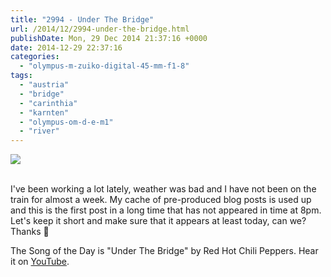 ```yaml
---
title: "2994 - Under The Bridge"
url: /2014/12/2994-under-the-bridge.html
publishDate: Mon, 29 Dec 2014 21:37:16 +0000
date: 2014-12-29 22:37:16
categories: 
  - "olympus-m-zuiko-digital-45-mm-f1-8"
tags: 
  - "austria"
  - "bridge"
  - "carinthia"
  - "karnten"
  - "olympus-om-d-e-m1"
  - "river"
---
```

<div class="container">
<div class="center"><a target="_blank" href="https://d25zfm9zpd7gm5.cloudfront.net/1200x1200/2014/20141224_145648_lr.jpg"><img src="https://d25zfm9zpd7gm5.cloudfront.net/0600x0600/2014/20141224_145648_lr.jpg" /></a></div>
</div>
<br />

I've been working a lot lately, weather was bad and I have not been on the train for almost a week. My cache of pre-produced blog posts is used up and this is the first post in a long time that has not appeared in time at 8pm. Let's keep it short and make sure that it appears at least today, can we? Thanks 🙂

The Song of the Day is "Under The Bridge" by Red Hot Chili Peppers. Hear it on <a href="https://www.youtube.com/watch?v=GLvohMXgcBo" target="_blank">YouTube</a>.

 


